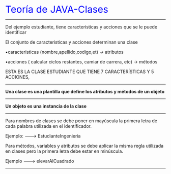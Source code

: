 <span style="color:blue; font-size:30px;">Teoría de JAVA-Clases</span>
____________________________________________________________________

Del ejemplo estudiante, tiene caracteristicas y acciones que se le puede identificar

El conjunto de caracteristicas y acciones  determinan una clase

•caracteristicas (nombre,apellido,codigo,et)                   -> atributos

•acciones ( calcular ciclos restantes, camiar de carrera, etc) -> métodos

ESTA ES LA CLASE ESTUDIANTE QUE TIENE 7 CARACTERÍSTICAS Y 5 ACCIONES, 

----------------------------------------------------------------------------

**Una clase es una plantilla que define los atributos y métodos de un objeto**

----------------------------------------------------------------------------

**Un objeto es una instancia de la clase**

----------------------------------------------------------------------------

Para nombres de clases se debe poner en mayúscula la primera letra de cada palabra utilizada en el identificador. 


Ejemplo: ---> EstudianteIngenieria

Para métodos, variables y atributos se debe aplicar la misma regla utilizada en clases pero la primera letra debe estar en minúscula.

Ejemplo ---> elevarAlCuadrado

------------------------------------------------------------------------------------





